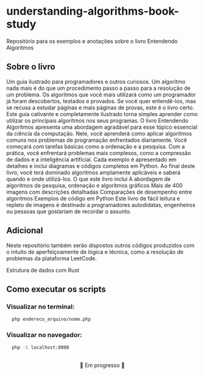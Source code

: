 # understanding-algorithms-book-study
Repositório para os exemplos e anotações sobre o livro Entendendo Algoritmos

## Sobre o livro
Um guia ilustrado para programadores e outros curiosos. Um algoritmo nada mais é do que um procedimento passo a passo para a resolução de um problema. Os algoritmos que você mais utilizará como um programador já foram descobertos, testados e provados. Se você quer entendê-los, mas se recusa a estudar páginas e mais páginas de provas, este é o livro certo. Este guia cativante e completamente ilustrado torna simples aprender como utilizar os principais algoritmos nos seus programas. O livro Entendendo Algoritmos apresenta uma abordagem agradável para esse tópico essencial da ciência da computação. Nele, você aprenderá como aplicar algoritmos comuns nos problemas de programação enfrentados diariamente. Você começará com tarefas básicas como a ordenação e a pesquisa. Com a prática, você enfrentará problemas mais complexos, como a compressão de dados e a inteligência artificial. Cada exemplo é apresentado em detalhes e inclui diagramas e códigos completos em Python. Ao final deste livro, você terá dominado algoritmos amplamente aplicáveis e saberá quando e onde utilizá-los. O que este livro inclui A abordagem de algoritmos de pesquisa, ordenação e algoritmos gráficos Mais de 400 imagens com descrições detalhadas Comparações de desempenho entre algoritmos Exemplos de código em Python Este livro de fácil leitura e repleto de imagens é destinado a programadores autodidatas, engenheiros ou pessoas que gostariam de recordar o assunto.

## Adicional
<p>Neste repositório também serão dispostos outros códigos produzidos com o intuíto de aperfeiçoamente de lógica e técnica, como a resolução de problemas da plataforma LeetCode.</p>

<p>Estrutura de dados com Rust</p>

## Como executar os scripts
### Visualizar no terminal: 
```bash
  php endereco_arquivo/nome.php
```

### Visualizar no navegador:
```bash
  php -S localhost:8000
```

## 
<p align="center">🚧 Em progresso 🚧</p>  
